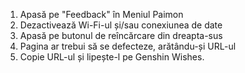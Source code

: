 1) Apasă pe "Feedback" în Meniul Paimon
2) Dezactivează Wi-Fi-ul și/sau conexiunea de date
3) Apasă pe butonul de reîncărcare din dreapta-sus
4) Pagina ar trebui să se defecteze, arătându-și URL-ul
5) Copie URL-ul și lipește-l pe Genshin Wishes.
